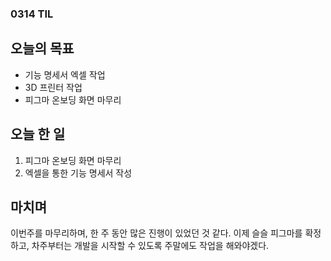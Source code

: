 ### 0314 TIL

## 오늘의 목표

- 기능 명세서 엑셀 작업
- 3D 프린터 작업
- 피그마 온보딩 화면 마무리

## 오늘 한 일

1. 피그마 온보딩 화면 마무리
2. 엑셀을 통한 기능 명세서 작성

## 마치며

이번주를 마무리하며, 한 주 동안 많은 진행이 있었던 것 같다.
이제 슬슬 피그마를 확정하고, 차주부터는 개발을 시작할 수 있도록 주말에도 작업을 해와야겠다.
